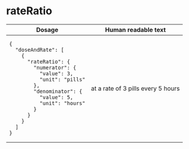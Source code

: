 # rateRatio 

<table>
  <thead>
    <tr>
      <th>Dosage</th>
      <th>Human readable text</th>
    </tr>
  </thead>
  <tbody>
    <tr>
      <td><pre><code class="language-json">{
  &quot;doseAndRate&quot;: [
    {
      &quot;rateRatio&quot;: {
        &quot;numerator&quot;: {
          &quot;value&quot;: 3,
          &quot;unit&quot;: &quot;pills&quot;
        },
        &quot;denominator&quot;: {
          &quot;value&quot;: 5,
          &quot;unit&quot;: &quot;hours&quot;
        }
      }
    }
  ]
}
</code></pre></td>
      <td>at a rate of 3 pills every 5 hours</td>
    </tr>
  </tbody>
</table>
